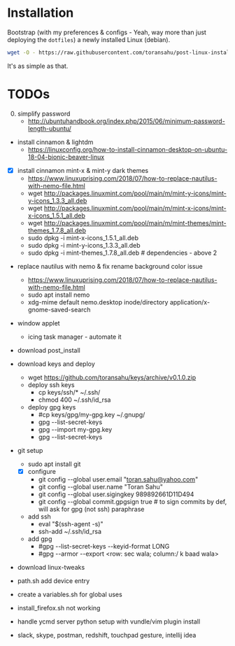 # Installation

Bootstrap (with my preferences & configs - Yeah, way more than just deploying the `dotfiles`) a newly installed Linux (debian).

```bash
wget -O - https://raw.githubusercontent.com/toransahu/post-linux-install/master/src/setup.sh | sh
```

It's as simple as that.

# TODOs

0. simplify password
	- http://ubuntuhandbook.org/index.php/2015/06/minimum-password-length-ubuntu/
- install cinnamon & lightdm
	- https://linuxconfig.org/how-to-install-cinnamon-desktop-on-ubuntu-18-04-bionic-beaver-linux
- [x] install cinnamon mint-x & mint-y dark themes
	- https://www.linuxuprising.com/2018/07/how-to-replace-nautilus-with-nemo-file.html
	- wget http://packages.linuxmint.com/pool/main/m/mint-y-icons/mint-y-icons_1.3.3_all.deb 
	- wget http://packages.linuxmint.com/pool/main/m/mint-x-icons/mint-x-icons_1.5.1_all.deb 
	- wget http://packages.linuxmint.com/pool/main/m/mint-themes/mint-themes_1.7.8_all.deb
	- sudo dpkg -i mint-x-icons_1.5.1_all.deb
	- sudo dpkg -i mint-y-icons_1.3.3_all.deb
	- sudo dpkg -i mint-themes_1.7.8_all.deb # dependencies - above 2
- replace nautilus with nemo & fix rename background color issue
	- https://www.linuxuprising.com/2018/07/how-to-replace-nautilus-with-nemo-file.html
	- sudo apt install nemo
	- xdg-mime default nemo.desktop inode/directory application/x-gnome-saved-search
- window applet
	- icing task manager - automate it 
- download post_install
- download keys and deploy
	- wget https://github.com/toransahu/keys/archive/v0.1.0.zip
	- deploy ssh keys
		- cp keys/ssh/* ~/.ssh/
		- chmod 400 ~/.ssh/id_rsa
	- deploy gpg keys
		- #cp keys/gpg/my-gpg.key ~/.gnupg/
		- gpg --list-secret-keys
		- gpg --import my-gpg.key
		- gpg --list-secret-keys
- git setup
	- sudo apt install git
	- [x] configure
		- git config --global user.email "toran.sahu@yahoo.com"
		- git config --global user.name "Toran Sahu"
		- git config --global user.sigingkey 989892661D11D494 
		- git config --global commit.gpgsign true # to sign commits by def, will ask for gpg (not ssh) paraphrase 
	- add ssh
		- eval "$(ssh-agent -s)"
		- ssh-add ~/.ssh/id_rsa
	- add gpg
		- #gpg --list-secret-keys --keyid-format LONG
		- #gpg --armor --export <row: sec wala; column:/ k baad wala>	
- download linux-tweaks
- path.sh add device entry
- create a variables.sh for global uses
- install_firefox.sh not working
- handle ycmd server python setup with vundle/vim plugin install

- slack, skype, postman, redshift, touchpad gesture, intellij idea
